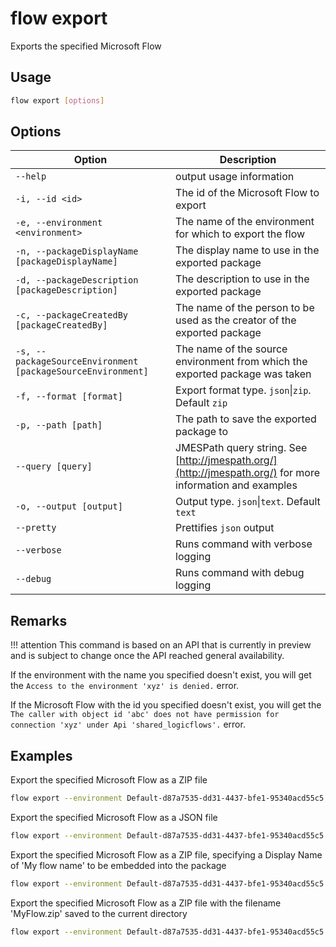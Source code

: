 # flow export

Exports the specified Microsoft Flow

## Usage

```sh
flow export [options]
```

## Options

Option|Description
------|-----------
`--help`|output usage information
`-i, --id <id>`|The id of the Microsoft Flow to export
`-e, --environment <environment>`|The name of the environment for which to export the flow
`-n, --packageDisplayName [packageDisplayName]`|The display name to use in the exported package
`-d, --packageDescription [packageDescription]`|The description to use in the exported package
`-c, --packageCreatedBy [packageCreatedBy]`|The name of the person to be used as the creator of the exported package
`-s, --packageSourceEnvironment [packageSourceEnvironment]`|The name of the source environment from which the exported package was taken
`-f, --format [format]`|Export format type. `json`&#x7c;`zip`. Default `zip`
`-p, --path [path]`|The path to save the exported package to
`--query [query]`|JMESPath query string. See [http://jmespath.org/](http://jmespath.org/) for more information and examples
`-o, --output [output]`|Output type. `json`&#x7c;`text`. Default `text`
`--pretty`|Prettifies `json` output
`--verbose`|Runs command with verbose logging
`--debug`|Runs command with debug logging

## Remarks

!!! attention
    This command is based on an API that is currently in preview and is subject to change once the API reached general availability.

If the environment with the name you specified doesn't exist, you will get the `Access to the environment 'xyz' is denied.` error.

If the Microsoft Flow with the id you specified doesn't exist, you will get the `The caller with object id 'abc' does not have permission for connection 'xyz' under Api 'shared_logicflows'.` error.

## Examples

Export the specified Microsoft Flow as a ZIP file

```sh
flow export --environment Default-d87a7535-dd31-4437-bfe1-95340acd55c5 --id 3989cb59-ce1a-4a5c-bb78-257c5c39381d
```

Export the specified Microsoft Flow as a JSON file

```sh
flow export --environment Default-d87a7535-dd31-4437-bfe1-95340acd55c5 --id 3989cb59-ce1a-4a5c-bb78-257c5c39381d --format json
```

Export the specified Microsoft Flow as a ZIP file, specifying a Display Name of 'My flow name' to be embedded into the package

```sh
flow export --environment Default-d87a7535-dd31-4437-bfe1-95340acd55c5 --id 3989cb59-ce1a-4a5c-bb78-257c5c39381d --packageDisplayName 'My flow name'
```

Export the specified Microsoft Flow as a ZIP file with the filename 'MyFlow.zip' saved to the current directory

```sh
flow export --environment Default-d87a7535-dd31-4437-bfe1-95340acd55c5 --id 3989cb59-ce1a-4a5c-bb78-257c5c39381d --path './MyFlow.zip'
```
